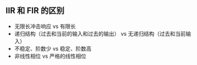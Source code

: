 ## IIR 和 FIR 的区别
- 无限长冲击响应 vs 有限长
- 递归结构（过去和当前的输入和过去的输出） vs 无递归结构（过去和当前输入）
- 不稳定、阶数少 vs 稳定、阶数高
- 非线性相位 vs 严格的线性相位

